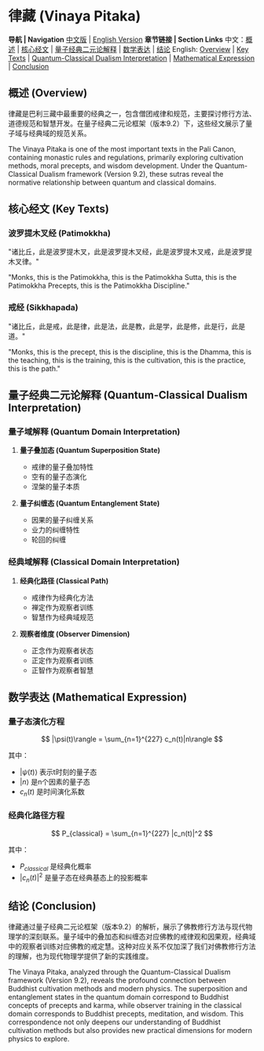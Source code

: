 # 律藏 (Vinaya Pitaka)

**导航 | Navigation**
[中文版](#律藏解析) | [English Version](#vinaya-pitaka-analysis)
**章节链接 | Section Links**
中文：[概述](#概述-overview) | [核心经文](#核心经文-key-texts) | [量子经典二元论解释](#量子经典二元论解释-quantum-classical-dualism-interpretation) | [数学表达](#数学表达-mathematical-expression) | [结论](#结论-conclusion)
English: [Overview](#概述-overview) | [Key Texts](#核心经文-key-texts) | [Quantum-Classical Dualism Interpretation](#量子经典二元论解释-quantum-classical-dualism-interpretation) | [Mathematical Expression](#数学表达-mathematical-expression) | [Conclusion](#结论-conclusion)

## 概述 (Overview)

律藏是巴利三藏中最重要的经典之一，包含僧团戒律和规范，主要探讨修行方法、道德规范和智慧开发。在量子经典二元论框架（版本9.2）下，这些经文展示了量子域与经典域的规范关系。

The Vinaya Pitaka is one of the most important texts in the Pali Canon, containing monastic rules and regulations, primarily exploring cultivation methods, moral precepts, and wisdom development. Under the Quantum-Classical Dualism framework (Version 9.2), these sutras reveal the normative relationship between quantum and classical domains.

## 核心经文 (Key Texts)

### 波罗提木叉经 (Patimokkha)
"诸比丘，此是波罗提木叉，此是波罗提木叉经，此是波罗提木叉戒，此是波罗提木叉律。"

"Monks, this is the Patimokkha, this is the Patimokkha Sutta, this is the Patimokkha Precepts, this is the Patimokkha Discipline."

### 戒经 (Sikkhapada)
"诸比丘，此是戒，此是律，此是法，此是教，此是学，此是修，此是行，此是道。"

"Monks, this is the precept, this is the discipline, this is the Dhamma, this is the teaching, this is the training, this is the cultivation, this is the practice, this is the path."

## 量子经典二元论解释 (Quantum-Classical Dualism Interpretation)

### 量子域解释 (Quantum Domain Interpretation)
1. **量子叠加态 (Quantum Superposition State)**
   - 戒律的量子叠加特性
   - 空有的量子态演化
   - 涅槃的量子本质

2. **量子纠缠态 (Quantum Entanglement State)**
   - 因果的量子纠缠关系
   - 业力的纠缠特性
   - 轮回的纠缠

### 经典域解释 (Classical Domain Interpretation)
1. **经典化路径 (Classical Path)**
   - 戒律作为经典化方法
   - 禅定作为观察者训练
   - 智慧作为经典域规范

2. **观察者维度 (Observer Dimension)**
   - 正念作为观察者状态
   - 正定作为观察者训练
   - 正智作为观察者智慧

## 数学表达 (Mathematical Expression)

### 量子态演化方程

$$
|\psi(t)\rangle = \sum_{n=1}^{227} c_n(t)|n\rangle
$$

其中：
- $`|\psi(t)\rangle`$ 表示t时刻的量子态
- $`|n\rangle`$ 是n个因素的量子态
- $`c_n(t)`$ 是时间演化系数

### 经典化路径方程

$$
P_{classical} = \sum_{n=1}^{227} |c_n(t)|^2
$$

其中：
- $`P_{classical}`$ 是经典化概率
- $`|c_n(t)|^2`$ 是量子态在经典基态上的投影概率

## 结论 (Conclusion)

律藏通过量子经典二元论框架（版本9.2）的解析，展示了佛教修行方法与现代物理学的深刻联系。量子域中的叠加态和纠缠态对应佛教的戒律观和因果观，经典域中的观察者训练对应佛教的戒定慧。这种对应关系不仅加深了我们对佛教修行方法的理解，也为现代物理学提供了新的实践维度。

The Vinaya Pitaka, analyzed through the Quantum-Classical Dualism framework (Version 9.2), reveals the profound connection between Buddhist cultivation methods and modern physics. The superposition and entanglement states in the quantum domain correspond to Buddhist concepts of precepts and karma, while observer training in the classical domain corresponds to Buddhist precepts, meditation, and wisdom. This correspondence not only deepens our understanding of Buddhist cultivation methods but also provides new practical dimensions for modern physics to explore.